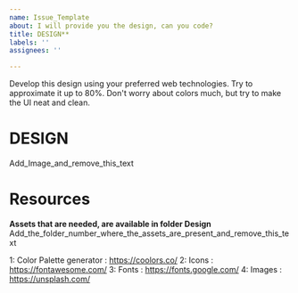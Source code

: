 ```yaml
---
name: Issue_Template
about: I will provide you the design, can you code?
title: DESIGN**
labels: ''
assignees: ''

---
```


Develop this design using your preferred web technologies. Try to approximate it up to 80%.
Don't worry about colors much, but try to make the UI neat and clean.

# DESIGN

Add_Image_and_remove_this_text

# Resources

**Assets that are needed, are available in folder Design**  Add_the_folder_number_where_the_assets_are_present_and_remove_this_text

1: Color Palette generator : https://coolors.co/
2: Icons : https://fontawesome.com/
3: Fonts : https://fonts.google.com/
4: Images : https://unsplash.com/
